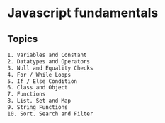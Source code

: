 # Javascript fundamentals
## Topics

```sh
1. Variables and Constant
2. Datatypes and Operators
3. Null and Equality Checks
4. For / While Loops
5. If / Else Condition
6. Class and Object
7. Functions
8. List, Set and Map
9. String Functions
10. Sort. Search and Filter
```
